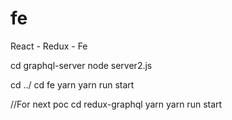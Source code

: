 # fe
React - Redux - Fe

cd graphql-server
node server2.js

cd ../
cd fe
yarn
yarn run start

//For next poc
 cd	redux-graphql
 yarn
 yarn run start
